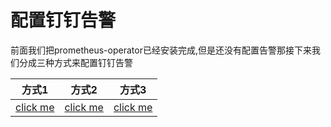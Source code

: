 # 配置钉钉告警
前面我们把prometheus-operator已经安装完成,但是还没有配置告警那接下来我们分成三种方式来配置钉钉告警

|方式1|方式2|方式3|
|:--:|:--:|:--:|
|[click me](https://github.com/happinesslijian/k8s-application/tree/master/alertmanager-dingding/%E6%96%B9%E5%BC%8F1)|[click me]()|[click me]()|
